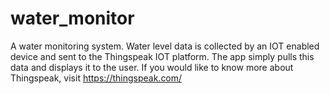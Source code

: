 # water_monitor

A water monitoring system. Water level data is collected by an IOT enabled device and sent to the Thingspeak IOT platform. The app simply pulls this data and displays it to the user. If you would like to know more about Thingspeak, visit https://thingspeak.com/
